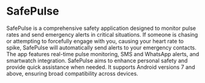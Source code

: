 # SafePulse
SafePulse is a comprehensive safety application designed to monitor pulse rates and send emergency alerts in critical situations. If someone is chasing or attempting to forcefully engage with you, causing your heart rate to spike, SafePulse will automatically send alerts to your emergency contacts. The app features real-time pulse monitoring, SMS and WhatsApp alerts, and smartwatch integration. SafePulse aims to enhance personal safety and provide quick assistance when needed. It supports Android versions 7 and above, ensuring broad compatibility across devices.
